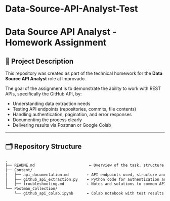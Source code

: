 # Data-Source-API-Analyst-Test
# Data Source API Analyst - Homework Assignment

## 📌 Project Description

This repository was created as part of the technical homework for the **Data Source API Analyst** role at Improvado.

The goal of the assignment is to demonstrate the ability to work with REST APIs, specifically the GitHub API, by:
- Understanding data extraction needs
- Testing API endpoints (repositories, commits, file contents)
- Handling authentication, pagination, and error responses
- Documenting the process clearly
- Delivering results via Postman or Google Colab

---

## 🗂️ Repository Structure

```bash
.
├── README.md                        ← Overview of the task, structure and reflections
├── Content/
│   ├── api_documentation.md        ← API endpoints used, structure and key concepts
│   ├── github_api_extraction.py    ← Python code for authentication and data extraction
│   ├── troubleshooting.md          ← Notes and solutions to common API errors
└── Postman_Collection/
    └── github_api_colab.ipynb      ← Colab notebook with test results and code implementation
